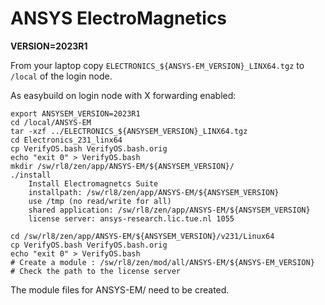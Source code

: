 # ANSYS ElectroMagnetics

**VERSION=2023R1**

From your laptop copy `ELECTRONICS_${ANSYS-EM_VERSION}_LINX64.tgz` to `/local` of the login node.

As easybuild on login node with X forwarding enabled:

```shell
export ANSYSEM_VERSION=2023R1
cd /local/ANSYS-EM
tar -xzf ../ELECTRONICS_${ANSYSEM_VERSION}_LINX64.tgz
cd Electronics_231_linx64
cp VerifyOS.bash VerifyOS.bash.orig 
echo "exit 0" > VerifyOS.bash 
mkdir /sw/rl8/zen/app/ANSYS-EM/${ANSYSEM_VERSION}/
./install
    Install Electromagnetcs Suite
    installpath: /sw/rl8/zen/app/ANSYS-EM/${ANSYSEM_VERSION}
    use /tmp (no read/write for all)
    shared application: /sw/rl8/zen/app/ANSYS-EM/${ANSYSEM_VERSION}
    license server: ansys-research.lic.tue.nl 1055

cd /sw/rl8/zen/app/ANSYS-EM/${ANSYSEM_VERSION}/v231/Linux64
cp VerifyOS.bash VerifyOS.bash.orig 
echo "exit 0" > VerifyOS.bash 
# Create a module : /sw/rl8/zen/mod/all/ANSYS-EM/${ANSYS-EM_VERSION}
# Check the path to the license server
```

The module files for ANSYS-EM/<VERSION> need to be created.